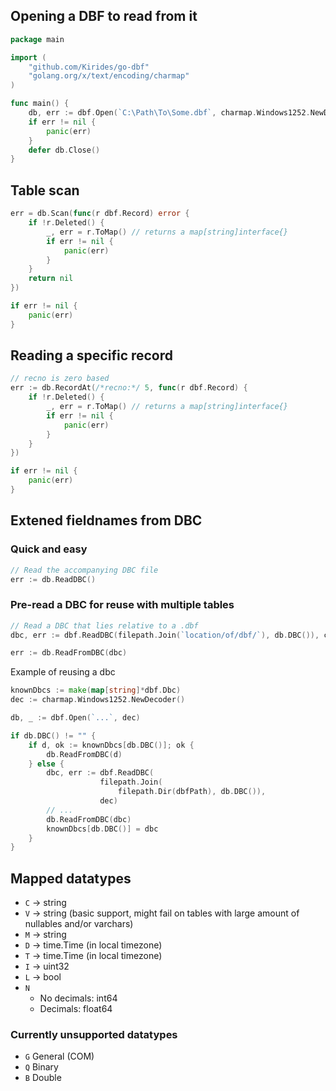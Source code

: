 ## Opening a DBF to read from it

```go
package main

import (
    "github.com/Kirides/go-dbf"
    "golang.org/x/text/encoding/charmap"
)

func main() {
    db, err := dbf.Open(`C:\Path\To\Some.dbf`, charmap.Windows1252.NewDecoder())
    if err != nil {
        panic(err)
    }
    defer db.Close()
}
```

## Table scan
```go
err = db.Scan(func(r dbf.Record) error {
    if !r.Deleted() {
        _, err = r.ToMap() // returns a map[string]interface{}
        if err != nil {
            panic(err)
        }
    }
    return nil
})

if err != nil {
    panic(err)
}
```
## Reading a specific record
```go
// recno is zero based
err := db.RecordAt(/*recno:*/ 5, func(r dbf.Record) {
    if !r.Deleted() {
        _, err = r.ToMap() // returns a map[string]interface{}
        if err != nil {
            panic(err)
        }
    }
})

if err != nil {
    panic(err)
}
```

## Extened fieldnames from DBC
### Quick and easy
```go
// Read the accompanying DBC file
err := db.ReadDBC()
```

### Pre-read a DBC for reuse with multiple tables
```go
// Read a DBC that lies relative to a .dbf
dbc, err := dbf.ReadDBC(filepath.Join(`location/of/dbf/`), db.DBC()), charmap.Windows1252.NewDecoder())

err := db.ReadFromDBC(dbc)
```
Example of reusing a dbc

```go
knownDbcs := make(map[string]*dbf.Dbc)
dec := charmap.Windows1252.NewDecoder()

db, _ := dbf.Open(`...`, dec)

if db.DBC() != "" {
    if d, ok := knownDbcs[db.DBC()]; ok {
        db.ReadFromDBC(d)
    } else {
        dbc, err := dbf.ReadDBC(
                    filepath.Join(
                        filepath.Dir(dbfPath), db.DBC()),
                    dec)
        // ...
        db.ReadFromDBC(dbc)
        knownDbcs[db.DBC()] = dbc
    }
}
```

## Mapped datatypes
- `C` -> string
- `V` -> string (basic support, might fail on tables with large amount of nullables and/or varchars)
- `M` -> string
- `D` -> time.Time (in local timezone)
- `T` -> time.Time (in local timezone)
- `I` -> uint32
- `L` -> bool
- `N`
    - No decimals: int64
    - Decimals: float64

### Currently unsupported datatypes
- `G` General (COM)
- `Q` Binary
- `B` Double
